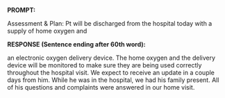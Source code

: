 **PROMPT:**

Assessment & Plan:  Pt will be discharged from the hospital today with a supply of home oxygen and 

**RESPONSE (Sentence ending after 60th word):**

an electronic oxygen delivery device. The home oxygen and the delivery device will be monitored to make sure they are being used correctly throughout the hospital visit. We expect to receive an update in a couple days from him. While he was in the hospital, we had his family present. All of his questions and complaints were answered in our home visit. 